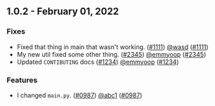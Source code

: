 ## 1.0.2 - February 01, 2022
### Fixes
* Fixed that thing in main that wasn't working. ([#1111](https://github.com/dbt-labs/dbt-core/issues/1111)) [@wasd](https://github.com/wasd) ([#1111](https://github.com/dbt-labs/dbt-core/issues/1111))
* My new util fixed some other thing. ([#2345](https://github.com/dbt-labs/dbt-core/issues/2345)) [@emmyoop](https://github.com/emmyoop) ([#2345](https://github.com/dbt-labs/dbt-core/issues/2345))
* Updated `CONTIBUTING` docs ([#1234](https://github.com/dbt-labs/dbt-core/issues/1234)) [@emmyoop](https://github.com/emmyoop) ([#1234](https://github.com/dbt-labs/dbt-core/issues/1234))
### Features
* I changed `main.py`. ([#0987](https://github.com/dbt-labs/dbt-core/issues/0987)) [@abc1](https://github.com/abc1) ([#0987](https://github.com/dbt-labs/dbt-core/issues/0987))